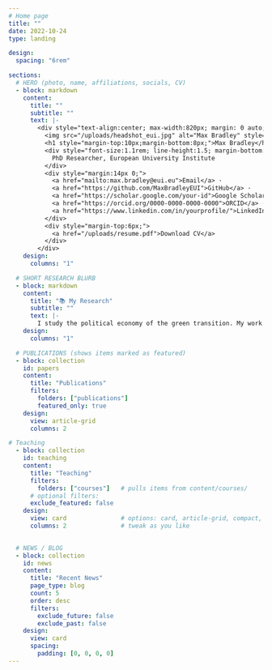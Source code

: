 ```yaml
---
# Home page
title: ""
date: 2022-10-24
type: landing

design:
  spacing: "6rem"

sections:
  # HERO (photo, name, affiliations, socials, CV)
  - block: markdown
    content:
      title: ""
      subtitle: ""
      text: |-
        <div style="text-align:center; max-width:820px; margin: 0 auto;">
          <img src="/uploads/headshot_eui.jpg" alt="Max Bradley" style="width:220px;height:220px;border-radius:50%;object-fit:cover;margin:10px auto;display:block;">
          <h1 style="margin-top:10px;margin-bottom:8px;">Max Bradley</h1>
          <div style="font-size:1.1rem; line-height:1.5; margin-bottom:14px;">
            PhD Researcher, European University Institute
          </div>
          <div style="margin:14px 0;">
            <a href="mailto:max.bradley@eui.eu">Email</a> ·
            <a href="https://github.com/MaxBradleyEUI">GitHub</a> ·
            <a href="https://scholar.google.com/your-id">Google Scholar</a> ·
            <a href="https://orcid.org/0000-0000-0000-0000">ORCID</a> ·
            <a href="https://www.linkedin.com/in/yourprofile/">LinkedIn</a>
          </div>
          <div style="margin-top:6px;">
            <a href="/uploads/resume.pdf">Download CV</a>
          </div>
        </div>
    design:
      columns: "1"

  # SHORT RESEARCH BLURB
  - block: markdown
    content:
      title: "📚 My Research"
      subtitle: ""
      text: |-
        I study the political economy of the green transition. My work examines how local human capital concentration shapes firms’ adaptation to decarbonization and how these uneven economic effects translate into political preferences and behavior.
    design:
      columns: "1"

  # PUBLICATIONS (shows items marked as featured)
  - block: collection
    id: papers
    content:
      title: "Publications"
      filters:
        folders: ["publications"]
        featured_only: true
    design:
      view: article-grid
      columns: 2

# Teaching
  - block: collection
    id: teaching
    content:
      title: "Teaching"
      filters:
        folders: ["courses"]   # pulls items from content/courses/
      # optional filters:
      exclude_featured: false
    design:
      view: card               # options: card, article-grid, compact, list
      columns: 2               # tweak as you like

  
  # NEWS / BLOG
  - block: collection
    id: news
    content:
      title: "Recent News"
      page_type: blog
      count: 5
      order: desc
      filters:
        exclude_future: false
        exclude_past: false
    design:
      view: card
      spacing:
        padding: [0, 0, 0, 0]
---
```

